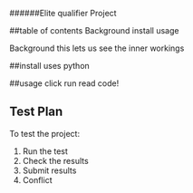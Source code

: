 ######Elite qualifier Project


##table of contents
Background
install
usage


Background
this lets us see the inner workings


##install
uses python


##usage 
click run read code!

## Test Plan

To test the project:

1.  Run the test
2.  Check the results
3.  Submit results
4.  Conflict